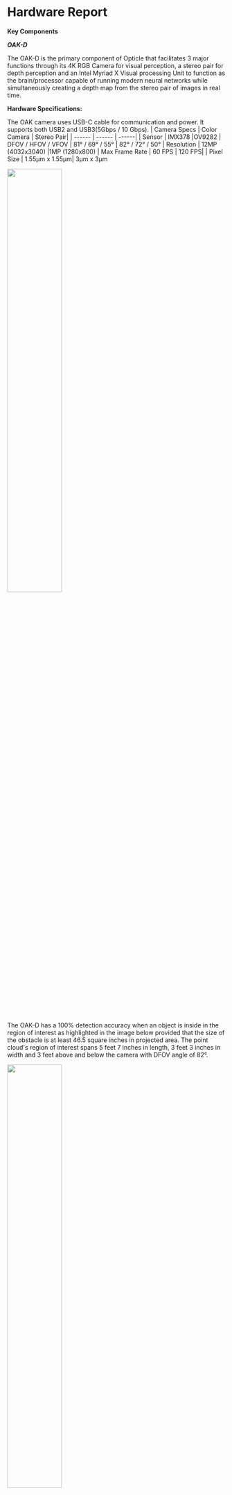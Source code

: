 # Hardware Report


__Key Components__

___OAK-D___

The OAK-D is the primary component of Opticle that facilitates 3 major functions through its 4K RGB Camera for visual perception, a stereo pair for depth perception and an Intel Myriad X Visual processing Unit to function as the brain/processor capable of running modern neural networks while simultaneously creating a depth map from the stereo pair of images in real time.

__Hardware Specifications:__

The OAK camera uses USB-C cable for communication and power. It supports both USB2 and USB3(5Gbps / 10 Gbps).
| Camera Specs | Color Camera | Stereo Pair|
| ------ | ------ | ------|
| Sensor | IMX378 |OV9282
| DFOV / HFOV / VFOV | 81° / 69° / 55° | 82° / 72° / 50°
| Resolution | 12MP (4032x3040) |1MP (1280x800)
| Max Frame Rate | 60 FPS | 120 FPS|
| Pixel Size |  1.55µm x 1.55µm| 3µm x 3µm

<img src="https://github.com/amg1998/BUSeniorDesign-Opticle-21-22/blob/main/images/oakd.png" width=50% height=50%>


The OAK-D has a 100% detection accuracy when an object is inside in the region of interest as highlighted in the image below provided that the size of the obstacle is at least 46.5 square inches in projected area. The point cloud's region of interest spans 5 feet 7 inches in length, 3 feet 3 inches in width and 3 feet above and below the camera with DFOV angle of 82°.

<img src="https://github.com/amg1998/BUSeniorDesign-Opticle-21-22/blob/main/images/roifinal.png" width=50% height=50%>

___Raspberry Pi 4B___

The Raspberry Pi 4B is the brain of the device that connects all the different components together. Firstly, with 2 USB ports, it is connected to a 10000maH power bank (5V) and the OAK-D camera to receive the video feed and produce actionable feedback such as haptic and auditory output. 

<img src="https://github.com/amg1998/BUSeniorDesign-Opticle-21-22/blob/main/images/raspberry%20pi.png" width=50% height=50%>

___Wrist Mount___

While the OAK-D, Power Source and the Raspberry Pi 4B will be on the chest mount that the user be equipped with, there is also a 2nd wrist mount component that the user will wear like a watch. The wrist mount is equipped with a LRA motor that sits on the base of the mount and a raspberry pi zero that sits in the hollow region between the roof and the base. The raspberry pi zero will interface with the raspberry pi 4B where the LRA motor will vibrate if an object is present inside the point cloud region of 2mx1mx1.7m.

<img src="https://github.com/amg1998/BUSeniorDesign-Opticle-21-22/blob/main/images/wristmount.png" width=20% height=20%>

__Required CAD Files__

Select components were constructed on OnShape(CAD Software) and the files are attached below in the case that the reader requires personal customization.

| Part | CAD File |
| ------ | ------ |
| Wrist Mount | [Wrist Mount CAD](WristMount.step) |
| Pi Holder + Switch | [Pi Holder CAD](piholder.step)|
| PowerBank + Raspberry Pi Holder | [Holder CAD](powerbankholder.step)
| OAK-D Go Pro Mount | [OAK-D Mount CAD ](powerbankholder.step)

__Schematic Diagram__

Below is the overall schematic of Opticle and how the various components interact with each other;
<img src="https://github.com/amg1998/BUSeniorDesign-Opticle-21-22/blob/main/images/schematics%20diagram.png" width=50% height=50%>

__Bill of Materials__


Many of the components were purchased from vendors as the software was the primary focus of this project. Attached below is the bill of materials.
| Part | CAD File |Purpose | Quantity | Price |
| ------ | ------ | ------ | ------ | ------ |
| OAK-D Camera| [OpenCV](https://store.opencv.ai/products/oak-d) | For  visual and depth perception | 1 | $199.00|
| Go Pro Chest Mount | [Amazon](https://www.amazon.com/Chest-Belt-Strap-Harness-Mount/dp/B089LJC6LW/)|To secure components onto the user | 1 | $33.70|
| LRA Motors | [Amazon](https://www.digikey.com/en/products/detail/vybronics-inc/VG0840001D/15220809?s) | To produce haptic  feedback based on video output| 2 | $5.99|
| Raspberry Pi Sugar| [Amazon](https://www.amazon.com/Portable-Pwnagotchi-Raspberry-Accessories-handhold/dp/B09MJ8SCGD/)| Power source for the Raspberry Pi Zero | 1 | $33.99|
| Portable Charger| [Amazon](https://www.amazon.com/10400mAh-Portable-Charger-External-Compatible/dp/B07JYYRT7T/) | To power Raspberry Pi and OAK-D | 1 | $15.99|
| Raspberry Pi Zero| [Amazon](https://www.amazon.com/Raspberry-Pi-Zero-Wireless-model/dp/B06XFZC3BX/)|Placed on the wrist mount and interfaces with primary Pi 4| 1 | $10.00|
| Raspberry Pi 4B | [Amazon](https://www.amazon.com/Raspberry-Pi-Computer-Suitable-Workstation/dp/B0899VXM8F/)|Primary processing unit of the system | 1 | $195.00|
| Barell USB Connector| [Amazon](https://www.amazon.com/2-5mm-Barrel-Connector-Charge-CableCC/dp/B00ZUDXMK2/)|Connect the OAK-D to powersource| 1 | $6.00|
|Total||||$499.67|


__Power Consumption__


| Product | Amps (A) | Capacity (maH) | Volts (V) |Produces/Requires|
| ------ | ------ | ------| ------ | ------|
| OAK-D | 3 | N/A | 5 | Requires
| Raspberry Pi 4B | 5.1 | N/A | 5 | Requires
| PowerBank | 3 | 10400 | 5 | Produces
| Raspberry Pi Zero | 0.8 | N/A | 5 | Requires
| Raspberry Pi Sugar | 2 | 1200 | 5 | Produces

__Power Capacity Calculations__

| Part | Capacity |
| ------ | ------ |
| Power Bank  | 10000mAH / 3000mA  = 3.33 Hours ~ 3 Hours and 20 Minutes |
| Raspberry Pi Sugar  | 1200 mAH / 800 mA = 1.5 Hours ~ 1 Hour and 30 Minutes|
| Titanium AfterShockz | Roughly 6 Hours on Full Charge|

Since the system cant produce haptic feedback without the Raspberry Pi zero interfacing with the Raspberry Pi 4, the total duration that the system can remain portable is **1 Hour and 30 Minutes.**


__Weight of Product__

|Item | Weight(g)|
| ------ | ------ |
|OAK-D Camera | 42.52|
|Go Pro Chest Mount |229.06|
|Raspberry Pi 4B |45.36|
|Raspberry Pi Zero |8.79|
|Pi Sugar |39.50|
|10000 maH Power Bank| 178.62|
|Titanium AfterShockz Headphones| 36.20|
|LRA motor |2.50|
|Total |580.50|

__Final Assembly of Product__ 

Below is a visual assembly of product Opticle from a front and back perspective.

<img src="https://github.com/amg1998/BUSeniorDesign-Opticle-21-22/blob/main/images/assembledmount%20diagram.png" width=450px height=450px> <img  src="images/backview.png" width=400px height=450px>



